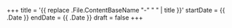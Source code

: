 +++
title = '{{ replace .File.ContentBaseName "-" " " | title }}'
startDate = {{ .Date }}
endDate = {{ .Date }}
draft = false
+++

